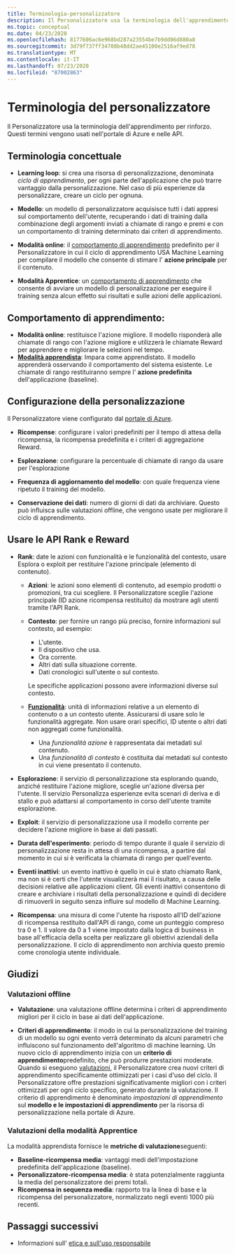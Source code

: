 ```yaml
---
title: Terminologia-personalizzatore
description: Il Personalizzatore usa la terminologia dell'apprendimento per rinforzo. Questi termini vengono usati nell'portale di Azure e nelle API.
ms.topic: conceptual
ms.date: 04/23/2020
ms.openlocfilehash: 8177606ac6e968bd287a23554be7b9dd06d880a8
ms.sourcegitcommit: 3d79f737ff34708b48dd2ae45100e2516af9ed78
ms.translationtype: MT
ms.contentlocale: it-IT
ms.lasthandoff: 07/23/2020
ms.locfileid: "87002863"
---
```

# <a name="personalizer-terminology"></a>Terminologia del personalizzatore

Il Personalizzatore usa la terminologia dell'apprendimento per rinforzo. Questi termini vengono usati nell'portale di Azure e nelle API.

## <a name="conceptual-terminology"></a>Terminologia concettuale

* **Learning loop**: si crea una risorsa di personalizzazione, denominata _ciclo di apprendimento_, per ogni parte dell'applicazione che può trarre vantaggio dalla personalizzazione. Nel caso di più esperienze da personalizzare, creare un ciclo per ognuna.

* **Modello**: un modello di personalizzatore acquisisce tutti i dati appresi sul comportamento dell'utente, recuperando i dati di training dalla combinazione degli argomenti inviati a chiamate di rango e premi e con un comportamento di training determinato dai criteri di apprendimento.

* **Modalità online**: il [comportamento di apprendimento](#learning-behavior) predefinito per il Personalizzatore in cui il ciclo di apprendimento USA Machine Learning per compilare il modello che consente di stimare l' **azione principale** per il contenuto.

* **Modalità Apprentice**: un [comportamento di apprendimento](#learning-behavior) che consente di avviare un modello di personalizzazione per eseguire il training senza alcun effetto sui risultati e sulle azioni delle applicazioni.

## <a name="learning-behavior"></a>Comportamento di apprendimento:

* **Modalità online**: restituisce l'azione migliore. Il modello risponderà alle chiamate di rango con l'azione migliore e utilizzerà le chiamate Reward per apprendere e migliorare le selezioni nel tempo.
* **[Modalità apprendista](concept-apprentice-mode.md)**: Impara come apprendistato. Il modello apprenderà osservando il comportamento del sistema esistente. Le chiamate di rango restituiranno sempre l' **azione predefinita** dell'applicazione (baseline).

## <a name="personalizer-configuration"></a>Configurazione della personalizzazione

Il Personalizzatore viene configurato dal [portale di Azure](https://portal.azure.com).

* **Ricompense**: configurare i valori predefiniti per il tempo di attesa della ricompensa, la ricompensa predefinita e i criteri di aggregazione Reward.

* **Esplorazione**: configurare la percentuale di chiamate di rango da usare per l'esplorazione

* **Frequenza di aggiornamento del modello**: con quale frequenza viene ripetuto il training del modello.

* **Conservazione dei dati**: numero di giorni di dati da archiviare. Questo può influisca sulle valutazioni offline, che vengono usate per migliorare il ciclo di apprendimento.

## <a name="use-rank-and-reward-apis"></a>Usare le API Rank e Reward

* **Rank**: date le azioni con funzionalità e le funzionalità del contesto, usare Esplora o exploit per restituire l'azione principale (elemento di contenuto).

    * **Azioni**: le azioni sono elementi di contenuto, ad esempio prodotti o promozioni, tra cui scegliere. Il Personalizzatore sceglie l'azione principale (ID azione ricompensa restituito) da mostrare agli utenti tramite l'API Rank.

    * **Contesto**: per fornire un rango più preciso, fornire informazioni sul contesto, ad esempio:
        * L'utente.
        * Il dispositivo che usa.
        * Ora corrente.
        * Altri dati sulla situazione corrente.
        * Dati cronologici sull'utente o sul contesto.

        Le specifiche applicazioni possono avere informazioni diverse sul contesto.

    * **[Funzionalità](concepts-features.md)**: unità di informazioni relative a un elemento di contenuto o a un contesto utente. Assicurarsi di usare solo le funzionalità aggregate. Non usare orari specifici, ID utente o altri dati non aggregati come funzionalità.

        * Una _funzionalità azione_ è rappresentata dai metadati sul contenuto.
        * Una _funzionalità di contesto_ è costituita dai metadati sul contesto in cui viene presentato il contenuto.

* **Esplorazione**: il servizio di personalizzazione sta esplorando quando, anziché restituire l'azione migliore, sceglie un'azione diversa per l'utente. Il servizio Personalizza esperienze evita scenari di deriva e di stallo e può adattarsi al comportamento in corso dell'utente tramite esplorazione.

* **Exploit**: il servizio di personalizzazione usa il modello corrente per decidere l'azione migliore in base ai dati passati.

* **Durata dell'esperimento**: periodo di tempo durante il quale il servizio di personalizzazione resta in attesa di una ricompensa, a partire dal momento in cui si è verificata la chiamata di rango per quell'evento.

* **Eventi inattivi**: un evento inattivo è quello in cui è stato chiamato Rank, ma non si è certi che l'utente visualizzerà mai il risultato, a causa delle decisioni relative alle applicazioni client. Gli eventi inattivi consentono di creare e archiviare i risultati della personalizzazione e quindi di decidere di rimuoverli in seguito senza influire sul modello di Machine Learning.


* **Ricompensa**: una misura di come l'utente ha risposto all'ID dell'azione di ricompensa restituito dall'API di rango, come un punteggio compreso tra 0 e 1. Il valore da 0 a 1 viene impostato dalla logica di business in base all'efficacia della scelta per realizzare gli obiettivi aziendali della personalizzazione. Il ciclo di apprendimento non archivia questo premio come cronologia utente individuale.

## <a name="evaluations"></a>Giudizi

### <a name="offline-evaluations"></a>Valutazioni offline

* **Valutazione**: una valutazione offline determina i criteri di apprendimento migliori per il ciclo in base ai dati dell'applicazione.

* **Criteri di apprendimento**: il modo in cui la personalizzazione del training di un modello su ogni evento verrà determinato da alcuni parametri che influiscono sul funzionamento dell'algoritmo di machine learning. Un nuovo ciclo di apprendimento inizia con un **criterio di apprendimento**predefinito, che può produrre prestazioni moderate. Quando si eseguono [valutazioni](concepts-offline-evaluation.md), il Personalizzatore crea nuovi criteri di apprendimento specificamente ottimizzati per i casi d'uso del ciclo. Il Personalizzatore offre prestazioni significativamente migliori con i criteri ottimizzati per ogni ciclo specifico, generato durante la valutazione. Il criterio di apprendimento è denominato _impostazioni di apprendimento_ sul **modello e le impostazioni di apprendimento** per la risorsa di personalizzazione nella portale di Azure.

### <a name="apprentice-mode-evaluations"></a>Valutazioni della modalità Apprentice

La modalità apprendista fornisce le **metriche di valutazione**seguenti:
* **Baseline-ricompensa media**: vantaggi medi dell'impostazione predefinita dell'applicazione (baseline).
* **Personalizzatore-ricompensa media**: è stata potenzialmente raggiunta la media del personalizzatore dei premi totali.
* **Ricompensa in sequenza media**: rapporto tra la linea di base e la ricompensa del personalizzatore, normalizzato negli eventi 1000 più recenti.

## <a name="next-steps"></a>Passaggi successivi

* Informazioni sull' [etica e sull'uso responsabile](ethics-responsible-use.md)